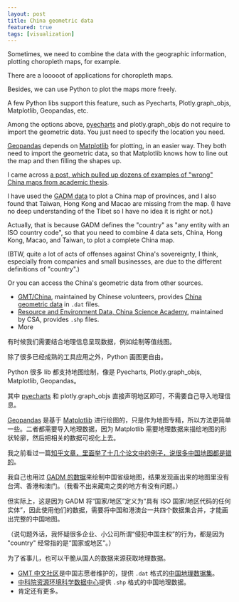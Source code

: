 ```yaml
---
layout: post
title: China geometric data
featured: true
tags: [visualization]
---
```


Sometimes, we need to combine the data with the geographic information, plotting choropleth maps, for example. 

There are a looooot of applications for choropleth maps. 

Besides, we can use Python to plot the maps more freely. 

A few Python libs support this feature, such as Pyecharts, Plotly.graph_objs, Matplotlib, Geopandas, etc.

Among the options above, [pyecharts](https://pyecharts.org/) and plotly.graph_objs do not require to import the geometric data. You just need to specify the location you need. 

[Geopandas](http://geopandas.org/) depends on [Matplotlib](http://matplotlib.org/) for plotting, in an easier way. They both need to import the geometric data, so that Matplotlib knows how to line out the map and then filling the shapes up. 

I came across [a post, which pulled up dozens of examples of "wrong" China maps from academic thesis](https://zhuanlan.zhihu.com/p/25634886). 

I have used the [GADM data](https://gadm.org/data.html) to plot a China map of provinces, and I also found that Taiwan, Hong Kong and Macao are missing from the map. (I have no deep understanding of the Tibet so I have no idea it is right or not.)

Actually, that is because GADM defines the "country" as "any entity with an ISO country code", so that you need to combine 4 data sets, China, Hong Kong, Macao, and Taiwan, to plot a complete China map. 

(BTW, quite a lot of acts of offenses against China's sovereignty, I think, especially from companies and small businesses, are due to the different definitions of "country".)

Or you can access the China's geometric data from other sources.

* [GMT/China](https://docs.gmt-china.org/latest/), maintained by Chinese volunteers, provides [China geometric data](https://gmt-china.org/data/) in `.dat` files.
* [Resource and Environment Data, China Science Academy](http://www.resdc.cn/Default.aspx), maintained by CSA, provides `.shp` files.
* More



有时候我们需要结合地理信息呈现数据，例如绘制等值线图。

除了很多已经成熟的工具应用之外，Python 画图更自由。

Python 很多 lib 都支持地图绘制，像是 Pyecharts, Plotly.graph_objs, Matplotlib, Geopandas。

其中 [pyecharts](https://pyecharts.org/) 和 plotly.graph_objs 直接声明地区即可，不需要自己导入地理信息。

[Geopandas](http://geopandas.org/) 是基于 [Matplotlib](http://matplotlib.org/) 进行绘图的，只是作为地图专精，所以方法更简单一些。二者都需要导入地理数据，因为 Matplotlib 需要地理数据来描绘地图的形状轮廓，然后把相关的数据可视化上去。

我之前看过一篇[知乎文章，里面举了十几个论文中的例子，说很多中国地图都是错的](https://zhuanlan.zhihu.com/p/25634886)。

我自己也用过 [GADM 的数据](https://gadm.org/data.html)来绘制中国省级地图，结果发现画出来的地图里没有台湾、香港和澳门。（我看不出来藏南之类的地方有没有问题。）

但实际上，这是因为 GADM 将“国家/地区”定义为“具有 ISO 国家/地区代码的任何实体”，因此使用他们的数据，需要将中国和港澳台一共四个数据集合并，才能画出完整的中国地图。

（说句题外话，我怀疑很多企业、小公司所谓“侵犯中国主权”的行为，都是因为 "country" 经常指的是“国家或地区”。）

为了省事儿，也可以干脆从国人的数据来源获取地理数据。

- [GMT 中文社区](https://docs.gmt-china.org/latest/)是中国志愿者维护的，提供 `.dat` 格式的[中国地理数据集](https://gmt-china.org/data/)。
- [中科院资源环境科学数据中心](http://www.resdc.cn/Default.aspx)提供 `.shp` 格式的中国地理数据。
- 肯定还有更多。

